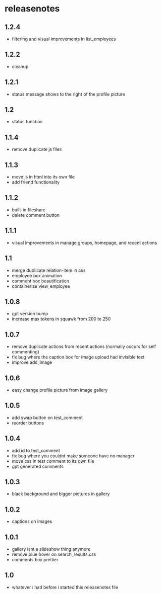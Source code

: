 # releasenotes

## 1.2.4
- filtering and visual improvements in list_employees

## 1.2.2
- cleanup

## 1.2.1
- status message shows to the right of the profile picture

## 1.2
- status function

## 1.1.4
- remove duplicate js files

## 1.1.3
- move js in html into its own file
- add friend functionality

## 1.1.2
- built-in fileshare
- delete comment button

## 1.1.1
- visual improvements in manage groups, homepage, and recent actions

## 1.1
- merge duplicate relation-item in css
- employee box animation
- comment box beautification
- containerize view_employee

## 1.0.8
- gpt version bump
- increase max tokens in squawk from 200 to 250

## 1.0.7
- remove duplicate actions from recent actions (normally occurs for self commenting)
- fix bug where the caption box for image upload had invisible text
- improve add_image

## 1.0.6
- easy change profile picture from image gallery

## 1.0.5
- add swap button on test_comment
- reorder buttons

## 1.0.4
- add id to test_comment
- fix bug where you couldnt make someone have no manager
- move css in test comment to its own file
- gpt generated comments

## 1.0.3
- black background and bigger pictures in gallery

## 1.0.2
- captions on images

## 1.0.1
- gallery isnt a slideshow thing anymore
- remove blue hover on search_results.css
- comments box prettier

## 1.0
- whatever i had before i started this releasenotes file